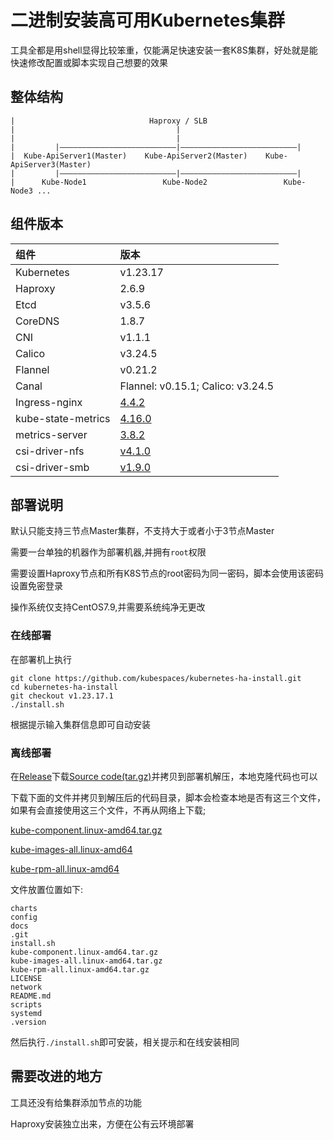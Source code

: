 # 二进制安装高可用Kubernetes集群

工具全都是用shell显得比较笨重，仅能满足快速安装一套K8S集群，好处就是能快速修改配置或脚本实现自己想要的效果

## 整体结构

```
|                              Haproxy / SLB
|                                    |
|                                    |
|         |——————————————————————————|——————————————————————————|
|  Kube-ApiServer1(Master)    Kube-ApiServer2(Master)    Kube-ApiServer3(Master)
|         |——————————————————————————|——————————————————————————|
|      Kube-Node1                 Kube-Node2                 Kube-Node3 ...
```

## 组件版本

| 组件               | 版本                                                         |
| :----------------- | :----------------------------------------------------------- |
| Kubernetes         | v1.23.17                                                     |
| Haproxy            | 2.6.9                                                        |
| Etcd               | v3.5.6                                                       |
| CoreDNS            | 1.8.7                                                       |
| CNI                | v1.1.1                                                       |
| Calico             | v3.24.5                                                    |
| Flannel            | v0.21.2                                                      |
| Canal              | Flannel: v0.15.1;  Calico: v3.24.5                          |
| Ingress-nginx      | [4.4.2](https://artifacthub.io/packages/helm/ingress-nginx/ingress-nginx/4.4.2) |
| kube-state-metrics | [4.16.0](https://artifacthub.io/packages/helm/prometheus-community/kube-state-metrics/4.16.0) |
| metrics-server     | [3.8.2](https://artifacthub.io/packages/helm/metrics-server/metrics-server/3.8.2) |
| csi-driver-nfs     | [v4.1.0](https://raw.githubusercontent.com/kubernetes-csi/csi-driver-nfs/master/charts/v4.1.0/csi-driver-nfs-v4.1.0.tgz) |
| csi-driver-smb     | [v1.9.0](https://raw.githubusercontent.com/kubernetes-csi/csi-driver-smb/master/charts/v1.9.0/csi-driver-smb-v1.9.0.tgz) |



## 部署说明

默认只能支持三节点Master集群，不支持大于或者小于3节点Master

需要一台单独的机器作为部署机器,并拥有`root`权限

需要设置Haproxy节点和所有K8S节点的root密码为同一密码，脚本会使用该密码设置免密登录

操作系统仅支持CentOS7.9,并需要系统纯净无更改

### 在线部署

在部署机上执行

```
git clone https://github.com/kubespaces/kubernetes-ha-install.git
cd kubernetes-ha-install
git checkout v1.23.17.1
./install.sh
```

根据提示输入集群信息即可自动安装

### 离线部署

在[Release](https://github.com/kubespaces/kubernetes-ha-install/releases/tag/v1.23.17.1)下载[Source code(tar.gz)](https://github.com/kubespaces/kubernetes-ha-install/archive/refs/tags/v1.23.17.1.tar.gz)并拷贝到部署机解压，本地克隆代码也可以

下载下面的文件并拷贝到解压后的代码目录，脚本会检查本地是否有这三个文件，如果有会直接使用这三个文件，不再从网络上下载; 

[kube-component.linux-amd64.tar.gz](https://github.com/kubespaces/kubernetes-ha-install/releases/download/v1.23.17.1/kube-component.linux-amd64.tar.gz)

[kube-images-all.linux-amd64](https://github.com/kubespaces/kubernetes-ha-install/releases/download/v1.23.17.1/kube-images-all.linux-amd64.tar.gz)

[kube-rpm-all.linux-amd64](https://github.com/kubespaces/kubernetes-ha-install/releases/download/v1.23.17.1/kube-rpm-all.linux-amd64.tar.gz)

文件放置位置如下:

```
charts
config
docs
.git
install.sh
kube-component.linux-amd64.tar.gz
kube-images-all.linux-amd64.tar.gz
kube-rpm-all.linux-amd64.tar.gz
LICENSE
network
README.md
scripts
systemd
.version
```

然后执行`./install.sh`即可安装，相关提示和在线安装相同



## 需要改进的地方

工具还没有给集群添加节点的功能

Haproxy安装独立出来，方便在公有云环境部署



